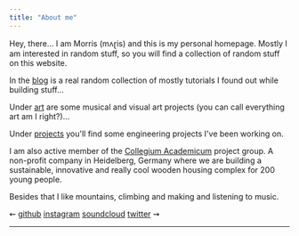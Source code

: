 ```yaml
---
title: "About me"
---
```


<div class="avatar"></div>

Hey, there… I am Morris (mʌɽis) and this is my personal homepage. Mostly I am interested in random stuff, so you will find a collection of random stuff on this website.

In the [blog](/blog) is a real random collection of mostly tutorials I found out while building stuff…

Under [art](/art) are some musical and visual art projects (you can call everything art am I right?)…

Under [projects](/projects) you'll find some engineering projects I've been working on.

I am also active member of the [Collegium
Academicum](https://collegiumacademicum.de) project group. A non-profit company in Heidelberg, Germany where
we are building a sustainable, innovative and really cool wooden housing complex
for 200 young people.

Besides that I like mountains, climbing and making and listening to music.

⇜
<a class="icon-github" href="https://github.com/morris-frank">github</a>
<a class="icon-insta" href="https://instagram.com/morris_frank_">instagram</a>
<a class="icon-soundcloud" href="https://soundcloud.com/morris-frank/">soundcloud</a>
<a class="icon-twitter" href="https://twitter.com/morris_frank_/">twitter</a>
⇝

<hr>

